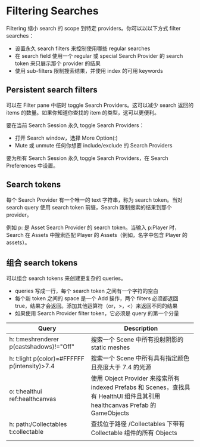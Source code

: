 # Filtering Searches

Filtering 缩小 search 的 scope 到特定 providers。你可以以以下方式 filter searches：

- 设置永久 search filters 来控制使用哪些 regular searches
- 在 search field 使用一个 regular 或 special Search Provider 的 search token 来只展示那个 provider 的结果
- 使用 sub-filters 限制搜索结果，并使用 index 的可用 keywords

## Persistent search filters

可以在 Filter pane 中临时 toggle Search Providers。这可以减少 search 返回的 items 的数量。如果你知道你查找的 item 的类型，这可以更便利。

要在当前 Search Session 永久 toggle Search Providers：

- 打开 Search window，选择 More Option(:)
- Mute 或 unmute 任何你想要 include/exclude 的 Search Providers

要为所有 Search Session 永久 toggle Search Providers，在 Search  Preferences 中设置。

## Search tokens

每个 Search Provider 有一个唯一的 text 字符串，称为 search token。当对 search query 使用 search token 前缀，Search 限制搜索的结果到那个 provider。

例如 p: 是 Asset Search Provider 的 search token。当输入 p:Player 时，Search 在 Assets 中搜索匹配 Player 的 Assets（例如，名字中包含 Player 的 assets）。

## 组合 search tokens

可以组合 search tokens 来创建更复杂的 queries。

- queries 写成一行，每个 search token 之间有一个字符的空白
- 每个新 token 之间的 space 是一个 Add 操作，两个 filters 必须都返回 true，结果才会返回。添加其他运算符（or，>，<）来返回不同的结果
- 如果使用 Search Provider filter token，它必须是 query 的第一个分量

| Query | Description |
| --- | --- |
| h: t:meshrenderer p(castshadows)!="Off" | 搜索一个 Scene 中所有投射阴影的 static meshes |
| h: t:light p(color)=#FFFFFF p(intensity)>7.4 | 搜索一个 Scene 中所有具有指定颜色且亮度大于 7.4 的光源 |
| o: t:healthui ref:healthcanvas | 使用 Object Provider 来搜索所有 indexed Prefabs 和 Scenes，查找具有 HealthUI 组件且其引用 healthcanvas Prefab 的 GameObjects |
| h: path:/Collectables t:collectable | 查找位于路径 /Collectables 下带有 Collectable 组件的所有 Objects |
| | |

